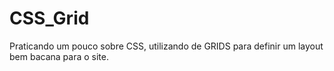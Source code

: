 # CSS_Grid
Praticando um pouco sobre CSS, utilizando de GRIDS para definir um layout bem bacana para o site.
